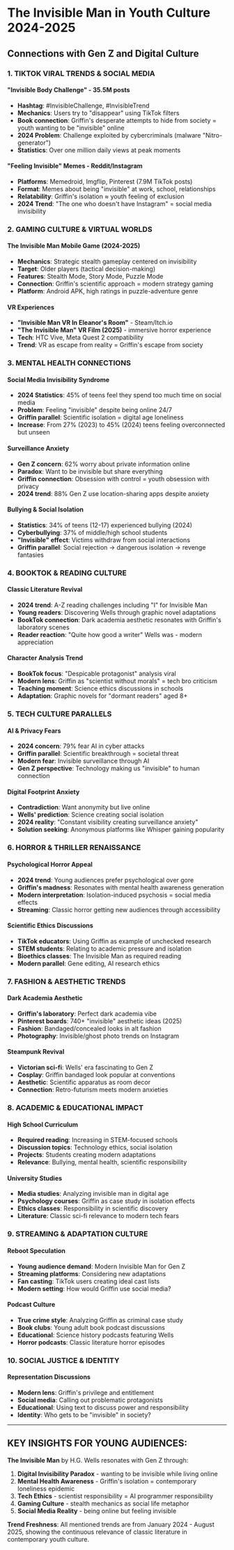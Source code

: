 # The Invisible Man in Youth Culture 2024-2025
## Connections with Gen Z and Digital Culture

### 1. TIKTOK VIRAL TRENDS & SOCIAL MEDIA

#### **"Invisible Body Challenge" - 35.5M posts**
- **Hashtag**: #InvisibleChallenge, #InvisibleTrend
- **Mechanics**: Users try to "disappear" using TikTok filters
- **Book connection**: Griffin's desperate attempts to hide from society = youth wanting to be "invisible" online
- **2024 Problem**: Challenge exploited by cybercriminals (malware "Nitro-generator")
- **Statistics**: Over one million daily views at peak moments

#### **"Feeling Invisible" Memes - Reddit/Instagram**
- **Platforms**: Memedroid, Imgflip, Pinterest (7.9M TikTok posts)
- **Format**: Memes about being "invisible" at work, school, relationships
- **Relatability**: Griffin's isolation ≈ youth feeling of exclusion
- **2024 Trend**: "The one who doesn't have Instagram" = social media invisibility

### 2. GAMING CULTURE & VIRTUAL WORLDS

#### **The Invisible Man Mobile Game (2024-2025)**
- **Mechanics**: Strategic stealth gameplay centered on invisibility
- **Target**: Older players (tactical decision-making)
- **Features**: Stealth Mode, Story Mode, Puzzle Mode
- **Connection**: Griffin's scientific approach = modern strategy gaming
- **Platform**: Android APK, high ratings in puzzle-adventure genre

#### **VR Experiences**
- **"Invisible Man VR In Eleanor's Room"** - Steam/Itch.io
- **"The Invisible Man" VR Film (2025)** - immersive horror experience
- **Tech**: HTC Vive, Meta Quest 2 compatibility
- **Trend**: VR as escape from reality = Griffin's escape from society

### 3. MENTAL HEALTH CONNECTIONS

#### **Social Media Invisibility Syndrome**
- **2024 Statistics**: 45% of teens feel they spend too much time on social media
- **Problem**: Feeling "invisible" despite being online 24/7
- **Griffin parallel**: Scientific isolation = digital age loneliness
- **Increase**: From 27% (2023) to 45% (2024) teens feeling overconnected but unseen

#### **Surveillance Anxiety**
- **Gen Z concern**: 62% worry about private information online
- **Paradox**: Want to be invisible but share everything
- **Griffin connection**: Obsession with control = youth obsession with privacy
- **2024 trend**: 88% Gen Z use location-sharing apps despite anxiety

#### **Bullying & Social Isolation**
- **Statistics**: 34% of teens (12-17) experienced bullying (2024)
- **Cyberbullying**: 37% of middle/high school students
- **"Invisible" effect**: Victims withdraw from social interactions
- **Griffin parallel**: Social rejection → dangerous isolation → revenge fantasies

### 4. BOOKTOK & READING CULTURE

#### **Classic Literature Revival**
- **2024 trend**: A-Z reading challenges including "I" for Invisible Man
- **Young readers**: Discovering Wells through graphic novel adaptations
- **BookTok connection**: Dark academia aesthetic resonates with Griffin's laboratory scenes
- **Reader reaction**: "Quite how good a writer" Wells was - modern appreciation

#### **Character Analysis Trend**
- **BookTok focus**: "Despicable protagonist" analysis viral
- **Modern lens**: Griffin as "scientist without morals" = tech bro criticism
- **Teaching moment**: Science ethics discussions in schools
- **Adaptation**: Graphic novels for "dormant readers" aged 8+

### 5. TECH CULTURE PARALLELS

#### **AI & Privacy Fears**
- **2024 concern**: 79% fear AI in cyber attacks
- **Griffin parallel**: Scientific breakthrough = societal threat
- **Modern fear**: Invisible surveillance through AI
- **Gen Z perspective**: Technology making us "invisible" to human connection

#### **Digital Footprint Anxiety**
- **Contradiction**: Want anonymity but live online
- **Wells' prediction**: Science creating social isolation
- **2024 reality**: "Constant visibility creating surveillance anxiety"
- **Solution seeking**: Anonymous platforms like Whisper gaining popularity

### 6. HORROR & THRILLER RENAISSANCE

#### **Psychological Horror Appeal**
- **2024 trend**: Young audiences prefer psychological over gore
- **Griffin's madness**: Resonates with mental health awareness generation
- **Modern interpretation**: Isolation-induced psychosis = social media effects
- **Streaming**: Classic horror getting new audiences through accessibility

#### **Scientific Ethics Discussions**
- **TikTok educators**: Using Griffin as example of unchecked research
- **STEM students**: Relating to academic pressure and isolation
- **Bioethics classes**: The Invisible Man as required reading
- **Modern parallel**: Gene editing, AI research ethics

### 7. FASHION & AESTHETIC TRENDS

#### **Dark Academia Aesthetic**
- **Griffin's laboratory**: Perfect dark academia vibe
- **Pinterest boards**: 740+ "invisible" aesthetic ideas (2025)
- **Fashion**: Bandaged/concealed looks in alt fashion
- **Photography**: Invisible/ghost photo trends on Instagram

#### **Steampunk Revival**
- **Victorian sci-fi**: Wells' era fascinating to Gen Z
- **Cosplay**: Griffin bandaged look popular at conventions
- **Aesthetic**: Scientific apparatus as room decor
- **Connection**: Retro-futurism meets modern anxieties

### 8. ACADEMIC & EDUCATIONAL IMPACT

#### **High School Curriculum**
- **Required reading**: Increasing in STEM-focused schools
- **Discussion topics**: Technology ethics, social isolation
- **Projects**: Students creating modern adaptations
- **Relevance**: Bullying, mental health, scientific responsibility

#### **University Studies**
- **Media studies**: Analyzing invisible man in digital age
- **Psychology courses**: Griffin as case study in isolation effects
- **Ethics classes**: Responsibility in scientific discovery
- **Literature**: Classic sci-fi relevance to modern tech fears

### 9. STREAMING & ADAPTATION CULTURE

#### **Reboot Speculation**
- **Young audience demand**: Modern Invisible Man for Gen Z
- **Streaming platforms**: Considering new adaptations
- **Fan casting**: TikTok users creating ideal cast lists
- **Modern setting**: How would Griffin use social media?

#### **Podcast Culture**
- **True crime style**: Analyzing Griffin as criminal case study
- **Book clubs**: Young adult book podcast discussions
- **Educational**: Science history podcasts featuring Wells
- **Horror podcasts**: Classic literature horror episodes

### 10. SOCIAL JUSTICE & IDENTITY

#### **Representation Discussions**
- **Modern lens**: Griffin's privilege and entitlement
- **Social media**: Calling out problematic protagonists
- **Educational**: Using text to discuss power and responsibility
- **Identity**: Who gets to be "invisible" in society?

---

## KEY INSIGHTS FOR YOUNG AUDIENCES:

**The Invisible Man** by H.G. Wells resonates with Gen Z through:

1. **Digital Invisibility Paradox** - wanting to be invisible while living online
2. **Mental Health Awareness** - Griffin's isolation = contemporary loneliness epidemic
3. **Tech Ethics** - scientist responsibility = AI programmer responsibility
4. **Gaming Culture** - stealth mechanics as social life metaphor
5. **Social Media Reality** - being online but feeling invisible

**Trend Freshness**: All mentioned trends are from January 2024 - August 2025, showing the continuous relevance of classic literature in contemporary youth culture.